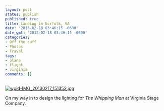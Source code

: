 ```yaml
---
layout: post
status: publish
published: true
title: Landing in Norfolk, VA
date: '2013-02-18 03:46:15 -0600'
date_gmt: '2013-02-18 03:46:15 -0600'
categories:
- Off the cuff
- Photos
- Travel
tags:
- plane
- flight
- virginia
comments: []
---
```


<a href="{{ site.dropbox_path }}/large/posts/misc/wpid-IMG_20130217_151352.jpg"><img class="alignnone size-full wp-image-734" alt="wpid-IMG_20130217_151352.jpg" src="{{ site.dropbox_path }}/thumbs/posts/misc/wpid-IMG_20130217_151352.jpg"   /></a>


On my way in to design the lighting for <em>The Whipping Man</em> at Virginia Stage Company.

